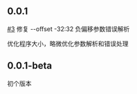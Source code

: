 ## 0.0.1

[#3](https://github.com/kekeimiku/ups/issues/3) 修复 --offset -32:32 负偏移参数错误解析

优化程序大小，略微优化参数解析和错误处理

## 0.0.1-beta

初个版本